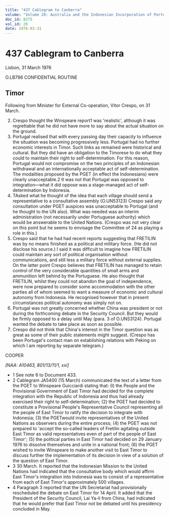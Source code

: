 ```yaml
---
title: "437 Cablegram to Canberra"
volume: "Volume 20: Australia and the Indonesian Incorporation of Portuguese Timor, 1974-1976"
doc_id: 8275
vol_id: 20
date: 1976-03-31
---
```


# 437 Cablegram to Canberra

Lisbon, 31 March 1976

O.LB796 CONFIDENTIAL ROUTINE

## Timor

Following from Minister for External Co-operation, Vitor Crespo, on 31 March.

  2. Crespo thought the Winspeare report1 was 'realistic', although it was regrettable that he did not have more to say about the actual situation on the ground.
  3. Portugal realised that with every passing day their capacity to influence the situation was becoming progressively less. Portugal had no further economic interests in Timor. Such links as remained were historical and cultural. But they did have an obligation to the Timorese to do what they could to maintain their right to self-determination. For this reason, Portugal would not compromise on the two principles of an Indonesian withdrawal and an internationally acceptable act of self-determination. The modalities proposed by the PGET (in effect the Indonesians) were clearly unacceptable.2 It was not that Portugal was opposed to integration­—what it did oppose was a stage-managed act of self-determination by Indonesia.
  4. TAsked what he thought of the idea that each village should send a representative to a consultative assembly (O.UN53123) Crespo said any consultation under PGET auspices was unacceptable to Portugal (and he thought to the UN also). What was needed was an interim administration (not necessarily under Portuguese authority) which would be answerable to the United Nations. (Crespo was not very clear on this point but he seems to envisage the Committee of 24 as playing a role in this.)
  5. Crespo said that he had had recent reports suggesting that FRETILIN was by no means finished as a political and military force. (He did not disclose his source.) I said it was difficult to imagine how FRETILIN could maintain any sort of political organisation without communications, and still less a military force without external supplies. On the latter point Crespo believes that FRETILIN has managed to retain control of the very considerable quantities of small arms and ammunition left behind by the Portuguese. He also thought that FRETILIN, whilst they could not abandon the goal of independence, were now prepared to consider some accommodation with the other parties all of whom seemed to want a measure of economic and cultural autonomy from Indonesia. He recognised however that in present circumstances political autonomy was simply not on.
  6. Portugal was not greatly concerned whether China was president or not during the forthcoming debate in the Security Council. But they would be firmly opposed to a delay until May (para. 3 of O.UN53124). Portugal wanted the debate to take place as soon as possible.
  7. Crespo did not think that China's interest in the Timor question was as great as some of their public statements might suggest. (Crespo has been Portugal's contact man on establishing relations with Peking on which I am reporting by separate telegram.)



COOPER

_[NAA: A10463, 801/13/11/1, xxi]_

  * 1 See note 6 to Document 433.
  * 2 Cablegram JA5400 (15 March) communicated the text of a letter from the PGET to Winspeare Guicciardi stating that: (I) the People and the Provisional Government of East Timor had decided for the complete integration with the Republic of Indonesia and thus had already exercised their right to self-determination; (2) the PGET had decided to constitute a Provisional People's Representative Council representing all the people of East Timor to ratify the decision to integrate with Indonesia; (3) the PGETwould invite representatives of the United Nations as observers during the entire process; (4) the PGET was not prepared to 'accept the so-called leaders of Fretilin agitating outside East Timor as valid representatives even of part of the people of East Timor'; (5) the political parties in East Timor had decided on 29 January 1976 to dissolve themselves and unite in a national front; (6) the PGET wished to invite Winspeare to make another visit to East Timor to discuss further the implementation of its decision in view of a solution of the question of East Timor.
  * 3 30 March. It reported that the Indonesian Mission to the United Nations had indicated that the consultative body which would affirm East Timor's integration into Indonesia was to consist of a representative from each of East Timor's approximately 500 villages.
  * 4 Paragraph 3 reported that the UN Secretariat had provisionally rescheduled the debate on East Timor for 14 April. It added that the President of the Security Council, Lai Ya-li from China, had indicated that he would prefer that East Timor not be debated until his presidency concluded in May.


